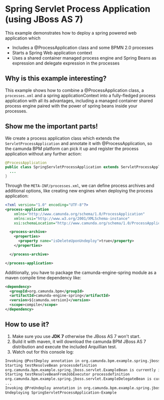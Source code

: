 # Spring Servlet Process Application (using JBoss AS 7)

This example demonstrates how to deploy a spring powered web application which

  * Includes a @ProcessApplication class and some BPMN 2.0 processes
  * Starts a Spring Web application context
  * Uses a shared container managed process engine and Spring Beans as expression and delegate expression in the processes

## Why is this example interesting?

This example shows how to combine a @ProcessApplication class, a `processes.xml` and a spring applicationContext into a fully-fledged process application with all its
advantages, including a managed container shared process engine paired with the power of spring beans inside your processes.

## Show me the important parts!

We create a process application class which extends the `ServletProcessApplication` and annotate it with @ProcessApplication, so
the camunda BPM platform can pick it up and register the process application without any further action:

```java
@ProcessApplication
public class SpringServletProcessApplication extends ServletProcessApplication {
  ...
}
```

Through the `META-INF/processes.xml`, we can define process archives and additional options, like creating new engines when deploying the process application:

```xml
<?xml version="1.0" encoding="UTF-8"?>
<process-application
    xmlns="http://www.camunda.org/schema/1.0/ProcessApplication"
    xmlns:xsi="http://www.w3.org/2001/XMLSchema-instance"
    xsi:schemaLocation="http://www.camunda.org/schema/1.0/ProcessApplication http://www.camunda.org/schema/1.0/ProcessApplication ">

  <process-archive>
    <properties>
      <property name="isDeleteUponUndeploy">true</property>
    </properties>

  </process-archive>

</process-application>
```

Additionally, you have to package the camunda-engine-spring module as a maven compile time dependency like:

```xml
<dependency>
  <groupId>org.camunda.bpm</groupId>
  <artifactId>camunda-engine-spring</artifactId>
  <version>${camunda.version}</version>
  <scope>compile</scope>
</dependency>
```

## How to use it?

  1. Make sure you use **JDK 7** otherwise the JBoss AS 7 won't start.
  2. Build it with maven, it will download the camunda BPM JBoss AS 7 distribution and execute the included Arquillian test.
  3. Watch out for this console log:

```bash
Invoking @PostDeploy annotation in org.camunda.bpm.example.spring.jboss.servlet.SpringServletProcessApplication
Starting testResolveBean processdefinition
org.camunda.bpm.example.spring.jboss.servlet.ExampleBean is currently invoked.
Starting testResolveBeanFromJobExecutor processdefinition
org.camunda.bpm.example.spring.jboss.servlet.ExampleDelegateBean is currently invoked.
...
Invoking @PreUndeploy annotation in org.camunda.bpm.example.spring.jboss.servlet.SpringServletProcessApplication
Undeploying SpringServletProcessApplication-Example
```
